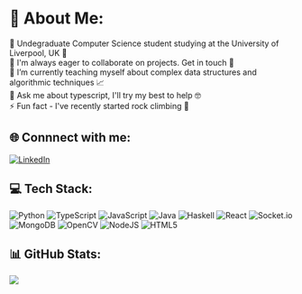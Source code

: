 # 💫 About Me:

🏫 Undegraduate Computer Science student studying at the University of Liverpool, UK 📍<!-- <br>🔭 When I have the time I'm working on my java OSRS scripting framework 🤖 -->
<br>
👯 I'm always eager to collaborate on projects. Get in touch 🔧<br>🌱 I’m currently teaching myself about complex data structures and algorithmic techniques 📈<br>💬 Ask me about typescript, I'll try my best to help 🤓 <br>⚡ Fun fact - I've recently started rock climbing 🧗


## 🌐 Connnect with me:
[![LinkedIn](https://img.shields.io/badge/LinkedIn-%230077B5.svg?logo=linkedin&logoColor=white)](https://linkedin.com/in/https://www.linkedin.com/in/flynn-hillier/) 

## 💻 Tech Stack:
![Python](https://img.shields.io/badge/python-3670A0?style=flat&logo=python&logoColor=ffdd54) ![TypeScript](https://img.shields.io/badge/typescript-%23007ACC.svg?style=flat&logo=typescript&logoColor=white) ![JavaScript](https://img.shields.io/badge/javascript-%23323330.svg?style=flat&logo=javascript&logoColor=%23F7DF1E) ![Java](https://img.shields.io/badge/java-%23ED8B00.svg?style=flat&logo=openjdk&logoColor=white) ![Haskell](https://img.shields.io/badge/Haskell-5e5086?style=flat&logo=haskell&logoColor=white) ![React](https://img.shields.io/badge/react-%2320232a.svg?style=flat&logo=react&logoColor=%2361DAFB) ![Socket.io](https://img.shields.io/badge/Socket.io-black?style=flat&logo=socket.io&badgeColor=010101) ![MongoDB](https://img.shields.io/badge/MongoDB-%234ea94b.svg?style=flat&logo=mongodb&logoColor=white) ![OpenCV](https://img.shields.io/badge/opencv-%23white.svg?style=flat&logo=opencv&logoColor=white) ![NodeJS](https://img.shields.io/badge/node.js-6DA55F?style=flat&logo=node.js&logoColor=white) ![HTML5](https://img.shields.io/badge/html5-%23E34F26.svg?style=flat&logo=html5&logoColor=white)
## 📊 GitHub Stats:
<!-- ![](https://github-readme-stats.vercel.app/api?username=flynnhillier&theme=dark&hide_border=true&include_all_commits=true&count_private=false)<br/> -->
<!-- ![](https://github-readme-streak-stats.herokuapp.com/?user=flynnhillier&theme=dark&hide_border=true)<br/> -->
![](https://github-readme-stats.vercel.app/api/top-langs/?username=flynnhillier&theme=dark&hide_border=true&include_all_commits=true&count_private=false&layout=compact)

<!-- ---
![](https://visitcount.itsvg.in/api?id=flynnhillier&icon=8&color=6) -->

<!-- Proudly created with GPRM ( https://gprm.itsvg.in ). Check them out! - flynn -->

